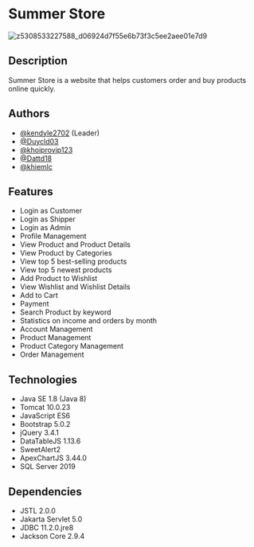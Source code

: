 
# Summer Store

![z5308533227588_d06924d7f55e6b73f3c5ee2aee01e7d9](https://github.com/kendyle2702/Summer_WebApp/assets/101160086/0ea9f80a-8cf4-4744-af67-28e0a96d102f)



## Description
Summer Store is a website that helps customers order and buy products online quickly.



## Authors

- [@kendyle2702](https://github.com/kendyle2702) (Leader)
- [@Duycld03](https://github.com/Duycld03)
- [@khoiprovip123](https://github.com/khoiprovip123)
- [@Dattd18](https://github.com/Dattd18)
- [@khiemlc](https://github.com/khiemlc)



## Features

- Login as Customer
- Login as Shipper
- Login as Admin 
- Profile Management
- View Product and Product Details
- View Product by Categories
- View top 5 best-selling products
- View top 5 newest products
- Add Product to Wishlist
- View Wishlist and Wishlist Details
- Add to Cart
- Payment
- Search Product by keyword
- Statistics on income and orders by month
- Account Management
- Product Management 
- Product Category Management
- Order Management 




## Technologies

- Java SE 1.8 (Java 8)
- Tomcat 10.0.23
- JavaScript ES6
- Bootstrap 5.0.2
- jQuery 3.4.1
- DataTableJS 1.13.6
- SweetAlert2 
- ApexChartJS 3.44.0
- SQL Server 2019


## Dependencies
- JSTL 2.0.0
- Jakarta Servlet 5.0
- JDBC 11.2.0.jre8
- Jackson Core 2.9.4
